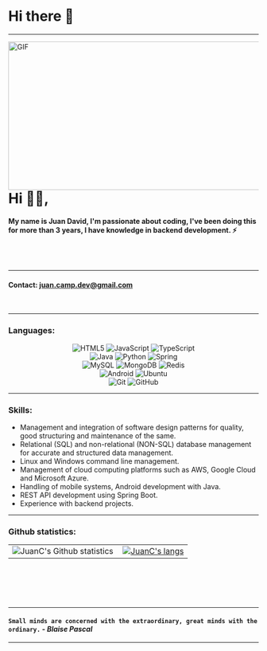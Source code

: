 # Hi there 👋

-----

<img align="left" height="298px" width="600px" alt="GIF" src="https://user-images.githubusercontent.com/51058847/118684164-99b3bb80-b7c7-11eb-974e-4d97201bb599.gif" />

# Hi 🙋‍♂️,
#### My name is Juan David, I'm passionate about coding, I've been doing this for more than 3 years, I have knowledge in backend development. ⚡

<br/>
<br/>

-----
#### Contact: juan.camp.dev@gmail.com
<br/>


*************

### Languages:
<p align="center">
<img alt="HTML5" src="https://img.shields.io/badge/html5-%23E34F26.svg?&style=for-the-badge&logo=html5&logoColor=white"/>
<img alt="JavaScript" src="https://img.shields.io/badge/javascript-%23323330.svg?&style=for-the-badge&logo=javascript&logoColor=%23F7DF1E"/>
<img alt="TypeScript" src="https://img.shields.io/badge/typescript-%23007ACC.svg?&style=for-the-badge&logo=typescript&logoColor=white"/><br/>
<img alt="Java" src="https://img.shields.io/badge/java-%23ED8B00.svg?&style=for-the-badge&logo=java&logoColor=white"/>
<img alt="Python" src="https://img.shields.io/badge/python-%2314354C.svg?&style=for-the-badge&logo=python&logoColor=white"/>
<img alt="Spring" src="https://img.shields.io/badge/spring-%236DB33F.svg?&style=for-the-badge&logo=spring&logoColor=white"/><br/>
<img alt="MySQL" src="https://img.shields.io/badge/mysql-%2300f.svg?&style=for-the-badge&logo=mysql&logoColor=white"/>
<img alt="MongoDB" src ="https://img.shields.io/badge/MongoDB-%234ea94b.svg?&style=for-the-badge&logo=mongodb&logoColor=white"/>
<img alt="Redis" src="https://img.shields.io/badge/redis-%23DD0031.svg?&style=for-the-badge&logo=redis&logoColor=white"/><br/>
<img alt="Android" src="https://img.shields.io/badge/Android-3DDC84?style=for-the-badge&logo=android&logoColor=white" />
<img alt="Ubuntu" src="https://img.shields.io/badge/Ubuntu-E95420?style=for-the-badge&logo=ubuntu&logoColor=white" /><br/>
<img alt="Git" src="https://img.shields.io/badge/git-%23F05033.svg?&style=for-the-badge&logo=git&logoColor=white"/>
<img alt="GitHub" src="https://img.shields.io/badge/github-%23121011.svg?&style=for-the-badge&logo=github&logoColor=white"/>
</p>

-----

### Skills:

- Management and integration of software design patterns for quality, good structuring and maintenance of the same.
- Relational (SQL) and non-relational (NON-SQL) database management for accurate and structured data management.
- Linux and Windows command line management.
- Management of cloud computing platforms such as AWS, Google Cloud and Microsoft Azure.
- Handling of mobile systems, Android development with Java.
- REST API development using Spring Boot.
- Experience with backend projects.

-----
### Github statistics:

<table style="width:100%; border: 0px solid transparent;"> 
<tr>
    <td><a href="https://github.com/Ingeniosin"> <img align="left" src="https://github-readme-stats.vercel.app/api?username=Ingeniosin&show_icons=true&theme=dark&count_private=true&include_all_commits=false" alt="JuanC's Github statistics"/></a></td>
    <td><a href="https://github.com/Ingeniosin"><img src="https://github-readme-stats.vercel.app/api/top-langs/?username=Ingeniosin&layout=compact&theme=dark" alt="JuanC's langs"/></a>
</td>
  </tr>
</table>

<br/>
<br/>
<br/>
<br/>

-----

#### `Small minds are concerned with the extraordinary, great minds with the ordinary.` - _Blaise Pascal_

-----
